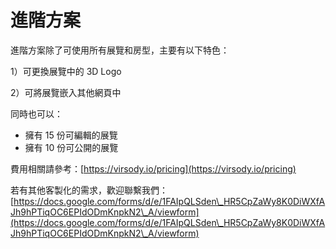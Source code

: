 # 進階方案

進階方案除了可使用所有展覽和房型，主要有以下特色：

1）可更換展覽中的 3D Logo

2）可將展覽嵌入其他網頁中

同時也可以：

* 擁有 15 份可編輯的展覽
* 擁有 10 份可公開的展覽



費用相關請參考：[https://virsody.io/pricing](https://virsody.io/pricing)

若有其他客製化的需求，歡迎聯繫我們：[https://docs.google.com/forms/d/e/1FAIpQLSden\_HR5CpZaWy8K0DiWXfAJh9hPTiqOC6EPIdODmKnpkN2\_A/viewform](https://docs.google.com/forms/d/e/1FAIpQLSden\_HR5CpZaWy8K0DiWXfAJh9hPTiqOC6EPIdODmKnpkN2\_A/viewform)
